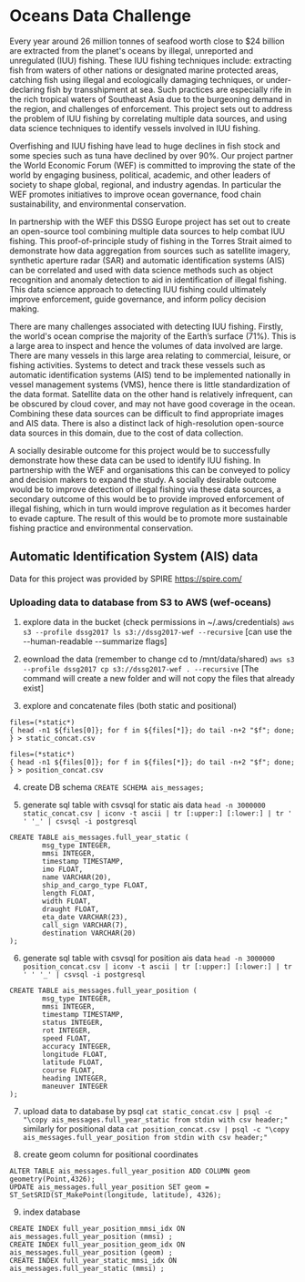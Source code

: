 # Oceans Data Challenge

Every year around 26 million tonnes of seafood worth close to $24 billion are extracted from the planet's oceans by illegal, unreported and unregulated (IUU) fishing. These IUU fishing techniques include: extracting fish from waters of other nations or designated marine protected areas, catching fish using illegal and ecologically damaging techniques, or under-declaring fish by transshipment at sea. Such practices are especially rife in the rich tropical waters of Southeast Asia due to the burgeoning demand in the region, and challenges of enforcement. This project sets out to address the problem of IUU fishing by correlating multiple data sources, and using data science techniques to identify vessels involved in IUU fishing.

Overfishing and IUU fishing have lead to huge declines in fish stock and some species such as tuna have declined by over 90%. Our project partner the World Economic Forum (WEF) is committed to improving the state of the world by engaging business, political, academic, and other leaders of society to shape global, regional, and industry agendas. In particular the WEF promotes initiatives to improve ocean governance, food chain sustainability, and environmental conservation.

In partnership with the WEF this DSSG Europe project has set out to create an open-source tool combining multiple data sources to help combat IUU fishing. This proof-of-principle study of fishing in the Torres Strait aimed to demonstrate how data aggregation from sources such as satellite imagery, synthetic aperture radar (SAR) and automatic identification systems (AIS) can be correlated and used with data science methods such as object recognition and anomaly detection to aid in identification of illegal fishing. This data science approach to detecting IUU fishing could ultimately improve enforcement, guide governance, and inform policy decision making.

There are many challenges associated with detecting IUU fishing. Firstly, the world's ocean comprise the majority of the Earth’s surface (71%). This is a large area to inspect and hence the volumes of data involved are large. There are many vessels in this large area relating to commercial, leisure, or fishing activities. Systems to detect and track these vessels such as automatic identification systems (AIS) tend to be implemented nationally in vessel management systems (VMS), hence there is little standardization of the data format. Satellite data on the other hand is relatively infrequent, can be obscured by cloud cover, and may not have good coverage in the ocean. Combining these data sources can be difficult to find appropriate images and AIS data. There is also a distinct lack of high-resolution open-source data sources in this domain, due to the cost of data collection. 

A socially desirable outcome for this project would be to successfully demonstrate how these data can be used to identify IUU fishing. In partnership with the WEF and organisations this can be conveyed to policy and decision makers to expand the study. A socially desirable outcome would be to improve detection of illegal fishing via these data sources, a secondary outcome of this would be to provide improved enforcement of illegal fishing, which in turn would improve regulation as it becomes harder to evade capture. The result of this would be to promote more sustainable fishing practice and environmental conservation. 

## Automatic Identification System (AIS) data
Data for this project was provided by SPIRE
https://spire.com/

### Uploading data to database from S3 to AWS (wef-oceans)

1. explore data in the bucket (check permissions in ~/.aws/credentials)
`aws s3 --profile dssg2017 ls s3://dssg2017-wef --recursive`
[can use the --human-readable --summarize flags]

2. eownload the data (remember to change cd to /mnt/data/shared)
`aws s3 --profile dssg2017 cp s3://dssg2017-wef . --recursive`
[The command will create a new folder and will not copy the files that already exist]

3. explore and concatenate files (both static and positional)
```
files=(*static*)
{ head -n1 ${files[0]}; for f in ${files[*]}; do tail -n+2 "$f"; done; } > static_concat.csv

files=(*static*)
{ head -n1 ${files[0]}; for f in ${files[*]}; do tail -n+2 "$f"; done; } > position_concat.csv
```

4. create DB schema
`CREATE SCHEMA ais_messages;`

5. generate sql table with csvsql for static ais data
`head -n 3000000 static_concat.csv | iconv -t ascii | tr [:upper:] [:lower:] | tr ' ' '_' | csvsql -i postgresql`

```
CREATE TABLE ais_messages.full_year_static (
        msg_type INTEGER, 
        mmsi INTEGER, 
        timestamp TIMESTAMP, 
        imo FLOAT, 
        name VARCHAR(20), 
        ship_and_cargo_type FLOAT, 
        length FLOAT, 
        width FLOAT, 
        draught FLOAT, 
        eta_date VARCHAR(23), 
        call_sign VARCHAR(7), 
        destination VARCHAR(20)
);
```

6. generate sql table with csvsql for position ais data
`head -n 3000000 position_concat.csv | iconv -t ascii | tr [:upper:] [:lower:] | tr ' ' '_' | csvsql -i postgresql`

```
CREATE TABLE ais_messages.full_year_position (
        msg_type INTEGER, 
        mmsi INTEGER, 
        timestamp TIMESTAMP, 
        status INTEGER, 
        rot INTEGER, 
        speed FLOAT, 
        accuracy INTEGER, 
        longitude FLOAT, 
        latitude FLOAT, 
        course FLOAT, 
        heading INTEGER, 
        maneuver INTEGER
);
```


7. upload data to database by psql
`cat static_concat.csv | psql -c "\copy ais_messages.full_year_static from stdin with csv header;"`
similarly for positional data
`cat position_concat.csv | psql -c "\copy ais_messages.full_year_position from stdin with csv header;"`

8. create geom column for positional coordinates
```
ALTER TABLE ais_messages.full_year_position ADD COLUMN geom geometry(Point,4326);
UPDATE ais_messages.full_year_position SET geom = ST_SetSRID(ST_MakePoint(longitude, latitude), 4326);
```

9. index database
```
CREATE INDEX full_year_position_mmsi_idx ON ais_messages.full_year_position (mmsi) ;
CREATE INDEX full_year_position_geom_idx ON ais_messages.full_year_position (geom) ;
CREATE INDEX full_year_static_mmsi_idx ON ais_messages.full_year_static (mmsi) ;
```
